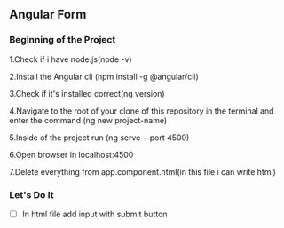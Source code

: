 ## Angular Form
### Beginning of the Project
1.Check if i have node.js(node -v)

2.Install the Angular cli (npm install -g @angular/cli)

3.Check if it's installed correct(ng version)

4.Navigate to the root of your clone of this repository in the terminal and enter the command (ng new project-name)

5.Inside of the project run (ng serve --port 4500)

6.Open browser in localhost:4500

7.Delete everything from app.component.html(in this file i can write html)


### Let's Do It
-[ ] In html file add input with submit button
